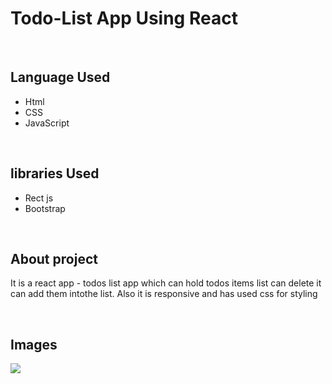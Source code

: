 # Todo-List App Using React
<br/>
<h2>Language  Used</h2>
<ul>
  <li>Html</li>
  <li>CSS</li>
  <li>JavaScript</li>
</ul>
<br/>
<h2>libraries Used</h2>
<ul>
  <li>Rect js</li>
  <li>Bootstrap</li>
</ul>
<br/>
<h2>About project</h2>
<p>It is a react app - todos list app  which can hold  todos items  list can  delete it  can add  them  intothe  list. Also it is responsive  and has used  css  for styling</p>
<br/>
<h2>Images</h2>
<img src="./" />

